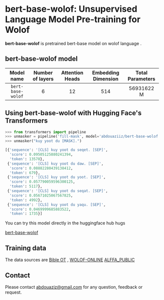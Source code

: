 # bert-base-wolof: Unsupervised Language Model Pre-training for Wolof

**bert-base-wolof** is pretrained bert-base model on wolof language .

## bert-base-wolof model

| Model name | Number of layers | Attention Heads | Embedding Dimension | Total Parameters |
| :------:       |   :---: | :---: | :---: | :---: |
| `bert-base-wolof` | 6    | 12   | 514   | 56931622 M |
 



## Using bert-base-wolof with Hugging Face's Transformers


```python
>>> from transformers import pipeline
>>> unmasker = pipeline('fill-mask', model='abdouaziiz/bert-base-wolof')
>>> unmasker("kuy yoot du [MASK].")

[{'sequence': '[CLS] kuy yoot du seqet. [SEP]',
  'score': 0.09505125880241394,
  'token': 13578},
 {'sequence': '[CLS] kuy yoot du daw. [SEP]',
  'score': 0.08882280439138412,
  'token': 679},
 {'sequence': '[CLS] kuy yoot du yoot. [SEP]',
  'score': 0.057790059596300125,
  'token': 5117},
 {'sequence': '[CLS] kuy yoot du seqat. [SEP]',
  'score': 0.05671025067567825,
  'token': 4992},
 {'sequence': '[CLS] kuy yoot du yaqu. [SEP]',
  'score': 0.0469999685883522,
  'token': 1735}]
```

You can try this model directly in the huggingface hub hugs

[bert-base-wolof](https://huggingface.co/abdouaziiz/bert-base-wolof)



## Training data
The data sources are [Bible OT](http://biblewolof.com/) , [WOLOF-ONLINE](http://www.wolof-online.com/) 
[ALFFA_PUBLIC](https://github.com/getalp/ALFFA_PUBLIC/tree/master/ASR/WOLOF)



## Contact

Please contact abdouaziz@gmail.com for any question, feedback or request.
